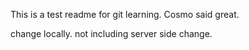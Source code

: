 This is a test readme for git learning.  Cosmo said great.

change locally. not including server side change.
